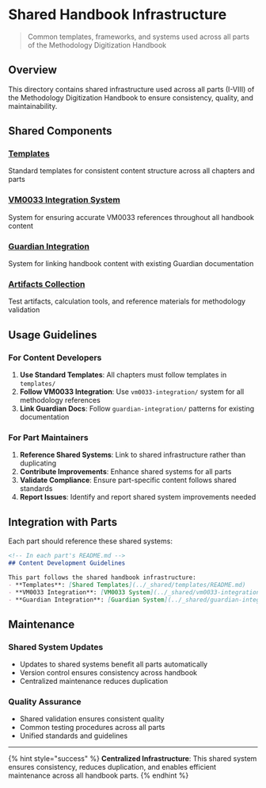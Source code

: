 # Shared Handbook Infrastructure

> Common templates, frameworks, and systems used across all parts of the Methodology Digitization Handbook

## Overview

This directory contains shared infrastructure used across all parts (I-VIII) of the Methodology Digitization Handbook to ensure consistency, quality, and maintainability.

## Shared Components

### [Templates](templates/README.md)
Standard templates for consistent content structure across all chapters and parts

### [VM0033 Integration System](vm0033-integration/README.md)
System for ensuring accurate VM0033 references throughout all handbook content

### [Guardian Integration](guardian-integration/README.md)
System for linking handbook content with existing Guardian documentation

### [Artifacts Collection](artifacts/README.md)
Test artifacts, calculation tools, and reference materials for methodology validation

## Usage Guidelines

### For Content Developers
1. **Use Standard Templates**: All chapters must follow templates in `templates/`
2. **Follow VM0033 Integration**: Use `vm0033-integration/` system for all methodology references
3. **Link Guardian Docs**: Follow `guardian-integration/` patterns for existing documentation

### For Part Maintainers
1. **Reference Shared Systems**: Link to shared infrastructure rather than duplicating
2. **Contribute Improvements**: Enhance shared systems for all parts
3. **Validate Compliance**: Ensure part-specific content follows shared standards
4. **Report Issues**: Identify and report shared system improvements needed

## Integration with Parts

Each part should reference these shared systems:

```markdown
<!-- In each part's README.md -->
## Content Development Guidelines

This part follows the shared handbook infrastructure:
- **Templates**: [Shared Templates](../_shared/templates/README.md)
- **VM0033 Integration**: [VM0033 System](../_shared/vm0033-integration/README.md)
- **Guardian Integration**: [Guardian System](../_shared/guardian-integration/README.md)
```

## Maintenance

### Shared System Updates
- Updates to shared systems benefit all parts automatically
- Version control ensures consistency across handbook
- Centralized maintenance reduces duplication

### Quality Assurance
- Shared validation ensures consistent quality
- Common testing procedures across all parts
- Unified standards and guidelines

---

{% hint style="success" %}
**Centralized Infrastructure**: This shared system ensures consistency, reduces duplication, and enables efficient maintenance across all handbook parts.
{% endhint %}